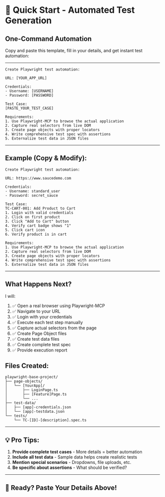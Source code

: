 # 🚀 Quick Start - Automated Test Generation

## One-Command Automation

Copy and paste this template, fill in your details, and get instant test automation:

---

```
Create Playwright test automation:

URL: [YOUR_APP_URL]

Credentials:
- Username: [USERNAME]
- Password: [PASSWORD]

Test Case:
[PASTE_YOUR_TEST_CASE]

Requirements:
1. Use Playwright-MCP to browse the actual application
2. Capture real selectors from live DOM
3. Create page objects with proper locators
4. Write comprehensive test spec with assertions
5. Externalize test data in JSON files
```

---

## Example (Copy & Modify):

```
Create Playwright test automation:

URL: https://www.saucedemo.com

Credentials:
- Username: standard_user
- Password: secret_sauce

Test Case:
TC-CART-001: Add Product to Cart
1. Login with valid credentials
2. Click on first product
3. Click "Add to Cart" button
4. Verify cart badge shows "1"
5. Click cart icon
6. Verify product is in cart

Requirements:
1. Use Playwright-MCP to browse the actual application
2. Capture real selectors from live DOM
3. Create page objects with proper locators
4. Write comprehensive test spec with assertions
5. Externalize test data in JSON files
```

---

## What Happens Next?

I will:
1. ✅ Open a real browser using Playwright-MCP
2. ✅ Navigate to your URL
3. ✅ Login with your credentials
4. ✅ Execute each test step manually
5. ✅ Capture actual selectors from the page
6. ✅ Create Page Object files
7. ✅ Create test data files
8. ✅ Create complete test spec
9. ✅ Provide execution report

## Files Created:

```
playwright-base-project/
├── page-objects/
│   └── [YourApp]/
│       ├── LoginPage.ts
│       ├── [Feature]Page.ts
│       └── ...
├── test-data/
│   ├── [app]-credentials.json
│   └── [app]-testdata.json
└── tests/
    └── TC-[ID]-[description].spec.ts
```

---

## 💡 Pro Tips:

1. **Provide complete test cases** - More details = better automation
2. **Include all test data** - Sample data helps create realistic tests
3. **Mention special scenarios** - Dropdowns, file uploads, etc.
4. **Be specific about assertions** - What should be verified?

---

## 🎯 Ready? Paste Your Details Above!




